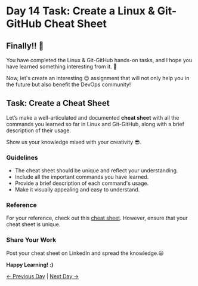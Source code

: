 # Day 14 Task: Create a Linux & Git-GitHub Cheat Sheet

## Finally!! 🎉

You have completed the Linux & Git-GitHub hands-on tasks, and I hope you have learned something interesting from it. 🙌

Now, let's create an interesting 😉 assignment that will not only help you in the future but also benefit the DevOps community!

## Task: Create a Cheat Sheet

Let’s make a well-articulated and documented **cheat sheet** with all the commands you learned so far in Linux and Git-GitHub, along with a brief description of their usage.

Show us your knowledge mixed with your creativity 😎.

### Guidelines

- The cheat sheet should be unique and reflect your understanding.
- Include all the important commands you have learned.
- Provide a brief description of each command's usage.
- Make it visually appealing and easy to understand.

### Reference

For your reference, check out this [cheat sheet](https://education.github.com/git-cheat-sheet-education.pdf). However, ensure that your cheat sheet is unique.

### Share Your Work

Post your cheat sheet on LinkedIn and spread the knowledge.😃

**Happy Learning! :)**

[← Previous Day](../day13/README.md) | [Next Day →](../day15/README.md)
